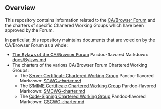 ## Overview

This repository contains information related to the
[CA/Browser Forum](https://www.cabforum.org) and the charters of specific
Chartered Working Groups which have been approved by the Forum.

In particular, this repository maintains documents that are voted on by the CA/Browser Forum as a whole:
* [The Bylaws of the CA/Browser Forum](https://cabforum.org/bylaws/)
  Pandoc-flavored Markdown: [docs/Bylaws.md](Bylaws.md)
* The charters of the various CA/Browser Forum Chartered Working Groups:
  * The [Server Certificate Chartered Working Group](https://cabforum.org/working-groups/scwg/) Pandoc-flavored Markdown: [SCWG-charter.md](SCWG-charter.md)
  * The [S/MIME Certificate Chartered Working Group](https://cabforum.org/working-groups/smime-certificate-wg/) Pandoc-flavored Markdown: [SMCWG-charter.md](SMCWG-charter.md)
  * The [Code-Signing Chartered Working Group](https://cabforum.org/code-signing-working-group/) Pandoc-flavored Markdown: [CSCWG-charter.md](CSCWG-charter.md)

